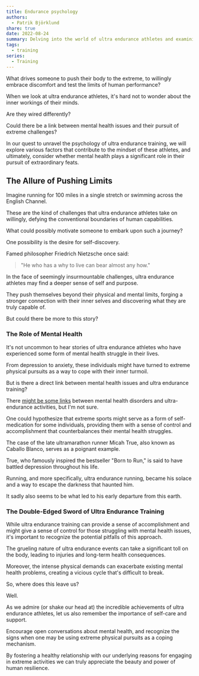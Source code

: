 ```yaml
---
title: Endurance psychology
authors:
  - Patrik Björklund
share: true
date: 2022-08-24
summary: Delving into the world of ultra endurance athletes and examining the relationship between mental health and pushing the limits of human performance.
tags:
  - training
series:
  - Training
---
```

What drives someone to push their body to the extreme, to willingly embrace discomfort and test the limits of human performance? 

When we look at ultra endurance athletes, it's hard not to wonder about the inner workings of their minds. 

Are they wired differently? 

Could there be a link between mental health issues and their pursuit of extreme challenges?

In our quest to unravel the psychology of ultra endurance training, we will explore various factors that contribute to the mindset of these athletes, and ultimately, consider whether mental health plays a significant role in their pursuit of extraordinary feats.

## The Allure of Pushing Limits

Imagine running for 100 miles in a single stretch or swimming across the English Channel. 

These are the kind of challenges that ultra endurance athletes take on willingly, defying the conventional boundaries of human capabilities. 

What could possibly motivate someone to embark upon such a journey?

One possibility is the desire for self-discovery. 

Famed philosopher Friedrich Nietzsche once said:

> "He who has a why to live can bear almost any how." 

In the face of seemingly insurmountable challenges, ultra endurance athletes may find a deeper sense of self and purpose. 

They push themselves beyond their physical and mental limits, forging a stronger connection with their inner selves and discovering what they are truly capable of.

But could there be more to this story? 

### The Role of Mental Health

It's not uncommon to hear stories of ultra endurance athletes who have experienced some form of mental health struggle in their lives. 

From depression to anxiety, these individuals might have turned to extreme physical pursuits as a way to cope with their inner turmoil. 

But is there a direct link between mental health issues and ultra endurance training?

There [might be some links](https://www.mdpi.com/2075-4663/11/3/5) between mental health disorders and ultra-endurance activities, but I'm not sure. 

One could hypothesize that extreme sports might serve as a form of self-medication for some individuals, providing them with a sense of control and accomplishment that counterbalances their mental health struggles.

The case of the late ultramarathon runner Micah True, also known as Caballo Blanco, serves as a poignant example. 

True, who famously inspired the bestseller "Born to Run," is said to have battled depression throughout his life. 

Running, and more specifically, ultra endurance running, became his solace and a way to escape the darkness that haunted him.

It sadly also seems to be what led to his early departure from this earth.

### The Double-Edged Sword of Ultra Endurance Training

While ultra endurance training can provide a sense of accomplishment and might give a sense of control for those struggling with mental health issues, it's important to recognize the potential pitfalls of this approach. 

The grueling nature of ultra endurance events can take a significant toll on the body, leading to injuries and long-term health consequences. 

Moreover, the intense physical demands can exacerbate existing mental health problems, creating a vicious cycle that's difficult to break.

So, where does this leave us?

Well. 

As we admire (or shake our head at) the incredible achievements of ultra endurance athletes, let us also remember the importance of self-care and support. 

Encourage open conversations about mental health, and recognize the signs when one may be using extreme physical pursuits as a coping mechanism. 

By fostering a healthy relationship with our underlying reasons for engaging in extreme activities we can truly appreciate the beauty and power of human resilience.